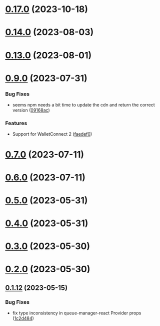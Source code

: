 # [0.17.0](https://github.com/rango-exchange/rango-client/compare/queue-manager-react@0.16.0...queue-manager-react@0.17.0) (2023-10-18)



# [0.14.0](https://github.com/rango-exchange/rango-client/compare/queue-manager-react@0.13.0...queue-manager-react@0.14.0) (2023-08-03)



# [0.13.0](https://github.com/rango-exchange/rango-client/compare/queue-manager-react@0.12.0...queue-manager-react@0.13.0) (2023-08-01)



# [0.9.0](https://github.com/rango-exchange/rango-client/compare/queue-manager-react@0.8.0...queue-manager-react@0.9.0) (2023-07-31)


### Bug Fixes

* seems npm needs a bit time to update the cdn and return the correct version ([09168ac](https://github.com/rango-exchange/rango-client/commit/09168acdc3ca400abd2016eebc0c62103edae3a2))


### Features

* Support for WalletConnect 2 ([faedef0](https://github.com/rango-exchange/rango-client/commit/faedef0b5e6fc3c5ef881cbbe4ec05334cc1c910))



# [0.7.0](https://github.com/rango-exchange/rango-client/compare/queue-manager-react@0.6.0...queue-manager-react@0.7.0) (2023-07-11)



# [0.6.0](https://github.com/rango-exchange/rango-client/compare/queue-manager-react@0.5.0...queue-manager-react@0.6.0) (2023-07-11)



# [0.5.0](https://github.com/rango-exchange/rango-client/compare/queue-manager-react@0.4.0...queue-manager-react@0.5.0) (2023-05-31)



# [0.4.0](https://github.com/rango-exchange/rango-client/compare/queue-manager-react@0.3.0...queue-manager-react@0.4.0) (2023-05-31)



# [0.3.0](https://github.com/rango-exchange/rango-client/compare/queue-manager-react@0.2.0...queue-manager-react@0.3.0) (2023-05-30)



# [0.2.0](https://github.com/rango-exchange/rango-client/compare/queue-manager-react@0.1.13...queue-manager-react@0.2.0) (2023-05-30)



## [0.1.12](https://github.com/rango-exchange/rango-client/compare/queue-manager-react@0.1.11...queue-manager-react@0.1.12) (2023-05-15)


### Bug Fixes

* fix type inconsistency in queue-manager-react Provider props ([1c2d484](https://github.com/rango-exchange/rango-client/commit/1c2d484dd251628791d39c45be97058f38bc02e7))



